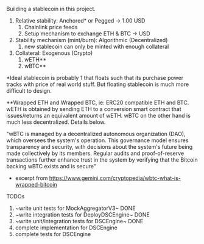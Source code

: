 Building a stablecoin in this project.
1. Relative stability: Anchored* or Pegged -> 1.00 USD
    1. Chainlink price feeds
    2. Setup mechanism to exchange ETH & BTC -> USD
2. Stability mechanism (mint/burn): Algorithmic (Decentralized)
    1. new stablecoin can only be minted with enough collateral
3. Collateral: Exogenous (Crypto)
    1. wETH**
    2. wBTC**

*Ideal stablecoin is probably 1 that floats such that its purchase power tracks with
price of real world stuff. But floating stablecoin is much more difficult to design.

**Wrapped ETH and Wrapped BTC, ie: ERC20 compatible ETH and BTC. wETH is obtained by 
sending ETH to a conversion smart contract that issues/returns an equivalent amount 
of wETH. wBTC on the other hand is much less decentralized. Details below.

"wBTC is managed by a decentralized autonomous organization (DAO), which oversees the
system's operation. This governance model ensures transparency and security, with 
decisions about the system's future being made collectively by its members. Regular 
audits and proof-of-reserve transactions further enhance trust in the system by 
verifying that the Bitcoin backing wBTC exists and is secure" 
 - excerpt from https://www.gemini.com/cryptopedia/wbtc-what-is-wrapped-bitcoin

TODOs
1. ~write unit tests for MockAggregatorV3~  DONE
2. ~write integration tests for DeployDSCEngine~  DONE
3. ~write unit/integration tests for DSCEngine~ DONE
4. complete implementation for DSCEngine
5. complete tests for DSCEngine